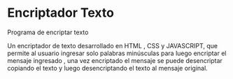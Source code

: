 # Encriptador Texto 
Programa de encriptar texto

Un encriptador de texto desarrollado en HTML , CSS y JAVASCRIPT, que permite al usuario ingresar solo palabras minúsculas para luego encriptar el mensaje 
ingresado , una vez encriptado el mensaje se puede desencriptar copiando el texto y luego desencriptando el texto al mensaje original.
